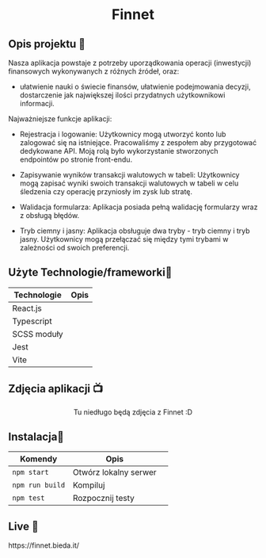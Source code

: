 <h1 align="center">Finnet

<br>

<p align="center">
</p>



</h1>



## Opis projektu 🎉
Nasza aplikacja powstaje z potrzeby uporządkowania operacji (inwestycji) finansowych wykonywanych z różnych źródeł, oraz:
- ułatwienie nauki o świecie finansów, ułatwienie podejmowania decyzji, dostarczenie jak największej ilości przydatnych użytkownikowi informacji.
  
Najważniejsze funkcje aplikacji:
- Rejestracja i logowanie: Użytkownicy mogą utworzyć
konto lub zalogować się na istniejące. Pracowaliśmy z
zespołem aby przygotować dedykowane API. Moją rolą
było wykorzystanie stworzonych endpointów po stronie
front-endu.

- Zapisywanie wyników transakcji walutowych w tabeli:
Użytkownicy mogą zapisać wyniki swoich transakcji
walutowych w tabeli w celu śledzenia czy operację
przyniosły im zysk lub stratę.

- Walidacja formularza: Aplikacja posiada pełną
walidację formularzy wraz z obsługą błędów.

- Tryb ciemny i jasny: Aplikacja obsługuje dwa tryby -
tryb ciemny i tryb jasny. Użytkownicy mogą przełączać
się między tymi trybami w zależności od swoich
preferencji.
## Użyte Technologie/frameworki🔧

| Technologie                                             | Opis                                     |
| ------------------------------------------------------- | ---------------------------------------- |
| React.js                          |       |
| Typescript                        |       |
| SCSS moduły                       |       |
| Jest                              |       |
| Vite                              |       |



## Zdjęcia aplikacji 📺

<p align="center">
  Tu niedługo będą zdjęcia z Finnet :D
</p>

<p align="center">
</p>

<p align="center">
</p>



## Instalacja💾

| Komendy                   |  Opis                         |     |
| ------------------------- | ----------------------------- | --- |
| `npm start`               | Otwórz lokalny serwer         |     |
| `npm run build`           | Kompiluj                      |     |
| `npm test`                | Rozpocznij testy              |     |


## Live 📍
<p>https://finnet.bieda.it/</p>
